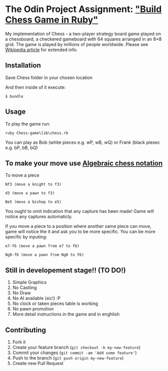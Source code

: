 # The Odin Project Assignment: ["Build Chess Game in Ruby"](https://www.theodinproject.com/courses/ruby-programming/lessons/ruby-final-project)

My implementation of Chess - a two-player strategy board game played on a chessboard, a checkered gameboard with 64 squares arranged in an 8×8 grid. The game is played by millions of people worldwide. Please see [Wikipedia article](https://en.wikipedia.org/wiki/Chess) for extended info.

## Installation

Save Chess folder in your chosen location

And then inside of it execute:

    $ bundle    

## Usage

To play the game run:

    ruby Chess-game\lib\chess.rb
    
You can play as Bob (white pieces e.g. wP, wB, wQ) or Frank (black piesec e.g. bP, bB, bQ)

## To make your move use [Algebraic chess notation](https://en.wikipedia.org/wiki/Algebraic_notation_(chess))

To move a piece
    
    Nf3 (move a knight to f3)

    d3 (move a pawn to f3)

    Be5 (move a bishop to e5) 
    
You ought to omit indication that any capture has been made! Game will notice any captures automaticly.
    
If you move a piece to a position where another same piece can move, game will notice the it and ask you to be more specific. You can be more specific by inputing:

    e7-f6 (move a pawn from e7 to f6)

    Ng8-f6 (move a pawn from Ng8 to f6)
    
## Still in developement stage!! (TO DO!)

1. Simple Graphics
2. No Castling
3. No Draw
4. No AI available (sic!) :P
5. No clock or taken pieces table is working
6. No pawn promotion
7. More detail instructions in the game and in enghlish

## Contributing

1. Fork it
2. Create your feature branch (`git checkout -b my-new-feature`)
3. Commit your changes (`git commit -am 'Add some feature'`)
4. Push to the branch (`git push origin my-new-feature`)
5. Create new Pull Request
